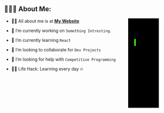 ## 👨🏻‍💻 About Me:

<img  src="./code-coding.gif" width="100px" height="290px" align="right" />

- 🙋‍♂️ All about me is at **[My Website](https://sebinsaji.vercel.app/)**

- 🔭 I’m currently working on `Something Intresting`.

- 🌱 I’m currently learning `React`

- 👯 I’m looking to collaborate for `Dev Projects`

- 🤔 I’m looking for help with `Competitive Programming`

- 👨‍💻 Life Hack: Learning every day :fire:
